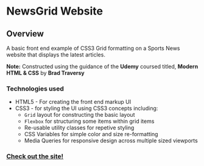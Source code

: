 # NewsGrid Website

## Overview
A basic front end example of CSS3 Grid formatting on a Sports News website that displays the latest articles. 

**Note:** Constructed using the guidance of the **Udemy** coursed titled, **Modern HTML & CSS** by **Brad Traversy**

### Technologies used
* HTML5 - For creating the front end markup UI
* CSS3 - for styling the UI using CSS3 concepts including:
  * `Grid` layout for constructing the basic layout
  * `Flexbox` for structuring some items within grid items
  * Re-usable utility classes for repetive styling
  * CSS Variables for simple color and size re-formatting
  * Media Queries for responsive design across multiple sized viewports
  
 ### [Check out the site!](https://sweetmike.github.io/NewsGrid-Website/)
